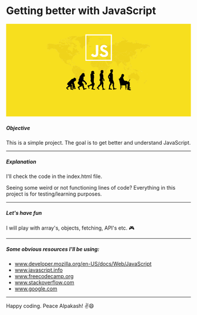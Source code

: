 # Getting better with JavaScript

![natural evolution](./assets/images/human-evolution-lol.png)

##### Objective
This is a simple project. The goal is to get better and understand JavaScript.

---

##### Explanation

I'll check the code in the index.html file.

Seeing some weird or not functioning lines of code? Everything in this project is for testing/learning purposes.

---

##### Let's have fun
I will play with array's, objects, fetching, API's etc. 🎮

---

##### Some obvious resources I'll be using:
- www.developer.mozilla.org/en-US/docs/Web/JavaScript
- www.javascript.info
- www.freecodecamp.org
- www.stackoverflow.com
- www.google.com

---
Happy coding. Peace Alpakash! ✌😄